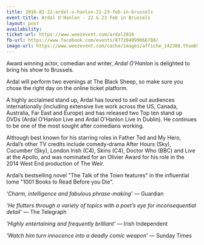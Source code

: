 ```yaml
---
title: 2016-02-22-ardal-o-hanlon-22-23-feb-in-brussels
event-title: Ardal O'Hanlon - 22 & 23 Feb in Brussels
layout: post
availability: 
ticket-url: https://www.weezevent.com/ardal2016
fb-url: https://www.facebook.com/events/877204999066788/
image-url: https://www.weezevent.com/cache/images/affiche_142380.thumb53700.1447847980.jpg
---
```


Award winning actor, comedian and writer, *Ardal O’Hanlon* is delighted to bring his show to Brussels.

Ardal will perform two evenings at The Black Sheep, so make sure you chose the right day on the online ticket platform.

A highly acclaimed stand up, Ardal has toured to sell out audiences internationally (including extensive live work across the US, Canada, Australia, Far East and Europe) and has released two Top ten stand up DVDs (Ardal O’Hanlon Live and Ardal O'Hanlon Live in Dublin). He continues to be one of the most sought after comedians working.

Although best known for his starring roles in Father Ted and My Hero, Ardal’s other TV credits include comedy-drama After Hours (Sky), Cucumber (Sky), London Irish (C4), Skins (C4), Doctor Who (BBC) and Live at the Apollo, and was nominated for an Olivier Award for his role in the 2014 West End production of The Weir.

Ardal’s bestselling novel "The Talk of the Town features" in the influential tome "1001 Books to Read Before you Die".

_‘Charm, intelligence and fabulous phrase-making’_ &mdash; Guardian

_‘He flutters through a variety of topics with a poet’s eye for inconsequential detail’_ &mdash; The Telegraph

_‘Highly entertaining and frequently brilliant’_ &mdash; Irish Independent

_‘Watch him turn innocence into a deadly comic weapon’_ &mdash; Sunday Times